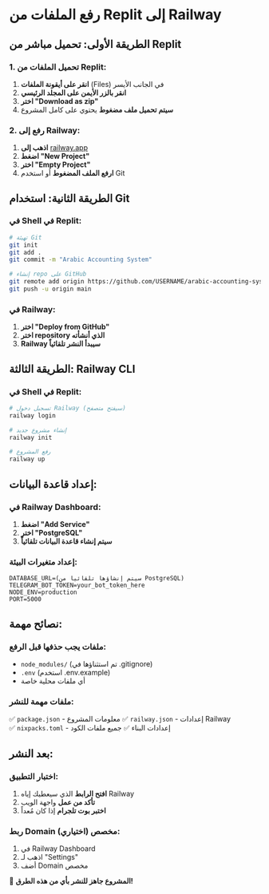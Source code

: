 # رفع الملفات من Replit إلى Railway

## الطريقة الأولى: تحميل مباشر من Replit

### 1. تحميل الملفات من Replit:
1. **انقر على أيقونة الملفات** (Files) في الجانب الأيسر
2. **انقر بالزر الأيمن على المجلد الرئيسي**
3. **اختر "Download as zip"**
4. **سيتم تحميل ملف مضغوط** يحتوي على كامل المشروع

### 2. رفع إلى Railway:
1. **اذهب إلى** [railway.app](https://railway.app)
2. **اضغط "New Project"**
3. **اختر "Empty Project"** 
4. **ارفع الملف المضغوط** أو استخدم Git

## الطريقة الثانية: استخدام Git

### في Shell في Replit:
```bash
# تهيئة Git
git init
git add .
git commit -m "Arabic Accounting System"

# إنشاء repo على GitHub
git remote add origin https://github.com/USERNAME/arabic-accounting-system.git
git push -u origin main
```

### في Railway:
1. **اختر "Deploy from GitHub"**
2. **اختر repository الذي أنشأته**
3. **Railway سيبدأ النشر تلقائياً**

## الطريقة الثالثة: Railway CLI

### في Shell في Replit:
```bash
# تسجيل دخول Railway (سيفتح متصفح)
railway login

# إنشاء مشروع جديد
railway init

# رفع المشروع
railway up
```

## إعداد قاعدة البيانات:

### في Railway Dashboard:
1. **اضغط "Add Service"**
2. **اختر "PostgreSQL"**
3. **سيتم إنشاء قاعدة البيانات تلقائياً**

### إعداد متغيرات البيئة:
```
DATABASE_URL=(سيتم إنشاؤها تلقائياً من PostgreSQL)
TELEGRAM_BOT_TOKEN=your_bot_token_here
NODE_ENV=production
PORT=5000
```

## نصائح مهمة:

### ملفات يجب حذفها قبل الرفع:
- `node_modules/` (تم استثناؤها في .gitignore)
- `.env` (استخدم .env.example)
- أي ملفات محلية خاصة

### ملفات مهمة للنشر:
✅ `package.json` - معلومات المشروع
✅ `railway.json` - إعدادات Railway  
✅ `nixpacks.toml` - إعدادات البناء
✅ جميع ملفات الكود

## بعد النشر:

### اختبار التطبيق:
1. **افتح الرابط** الذي سيعطيك إياه Railway
2. **تأكد من عمل** واجهة الويب
3. **اختبر بوت تلجرام** إذا كان مُعداً

### ربط Domain مخصص (اختياري):
1. في Railway Dashboard
2. اذهب لـ "Settings"  
3. أضف Domain مخصص

🚀 **المشروع جاهز للنشر بأي من هذه الطرق!**